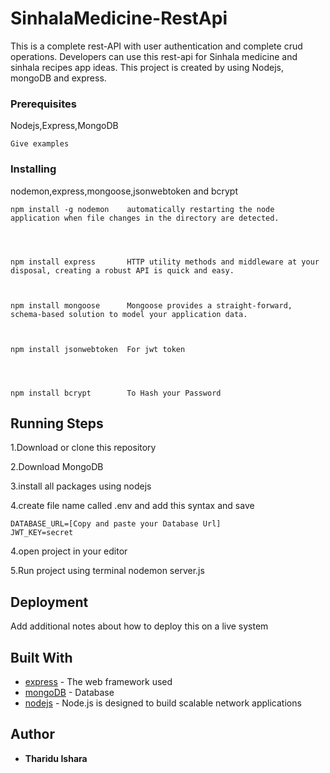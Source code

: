 # SinhalaMedicine-RestApi

This is a complete rest-API with user authentication and complete crud operations.
Developers can use this rest-api for Sinhala medicine and sinhala recipes app ideas.
This project is created by using Nodejs, mongoDB and express.


### Prerequisites

Nodejs,Express,MongoDB

```
Give examples
```

### Installing

nodemon,express,mongoose,jsonwebtoken and bcrypt



```
npm install -g nodemon    automatically restarting the node application when file changes in the directory are detected.




npm install express       HTTP utility methods and middleware at your disposal, creating a robust API is quick and easy.



npm install mongoose      Mongoose provides a straight-forward, schema-based solution to model your application data.



npm install jsonwebtoken  For jwt token




npm install bcrypt        To Hash your Password
```


## Running Steps
1.Download or clone this repository



2.Download MongoDB



3.install all packages using nodejs




4.create file name called .env and add this syntax and save
```
DATABASE_URL=[Copy and paste your Database Url]
JWT_KEY=secret
```



4.open project in your editor



5.Run project using terminal 
      nodemon server.js
      
      


## Deployment

Add additional notes about how to deploy this on a live system

## Built With

* [express](https://expressjs.com/) - The web framework used
* [mongoDB](https://mongodb.com/) - Database
* [nodejs](https://nodejs.org/en/) -  Node.js is designed to build scalable network applications

## Author
* **Tharidu Ishara**

    







